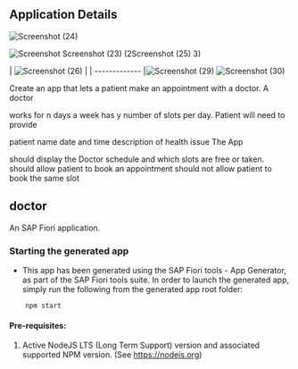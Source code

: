 ## Application Details
![Screenshot (24)](https://github.com/Kapil01-kapil/doctor/assets/78734853/c77f4eeb-c083-40f9-a94e-4dfdaa48d7c3)

![Screenshot ![Screenshot (23)](https://github.com/Kapil01-kapil/doctor/assets/78734853/8a5714f8-e0db-443b-b4d2-0c773e150103)
(2![Screenshot (25)](https://github.com/Kapil01-kapil/doctor/assets/78734853/43fd1860-9b47-404d-87e6-20fd9ec0c5a5)
3)](https://github.com/Kapil01-kapil/doctor/assets/78734853/402681a9-a75f-4ad5-a0ba-5e042f4e343d)

|            ![Screenshot (26)](https://github.com/Kapil01-kapil/doctor/assets/78734853/08258501-9472-44a5-941d-5761439d8b2d)
   |
| ------------- |![Screenshot (29)](https://github.com/Kapil01-kapil/doctor/assets/78734853/afd864e7-0799-4258-ab72-e395a2e23204)
![Screenshot (30)](https://github.com/Kapil01-kapil/doctor/assets/78734853/8c64a966-7367-4879-a211-cefeb57cac99)


Create an app that lets a patient make an appointment with a doctor. A doctor

works for n days a week
has y number of slots per day.
Patient will need to provide

patient name
date and time
description of health issue
The App

should display the Doctor schedule and which slots are free or taken.
should allow patient to book an appointment
should not allow patient to book the same slot

## doctor

An SAP Fiori application.

### Starting the generated app

-   This app has been generated using the SAP Fiori tools - App Generator, as part of the SAP Fiori tools suite.  In order to launch the generated app, simply run the following from the generated app root folder:

```
    npm start
```

#### Pre-requisites:

1. Active NodeJS LTS (Long Term Support) version and associated supported NPM version.  (See https://nodejs.org)


